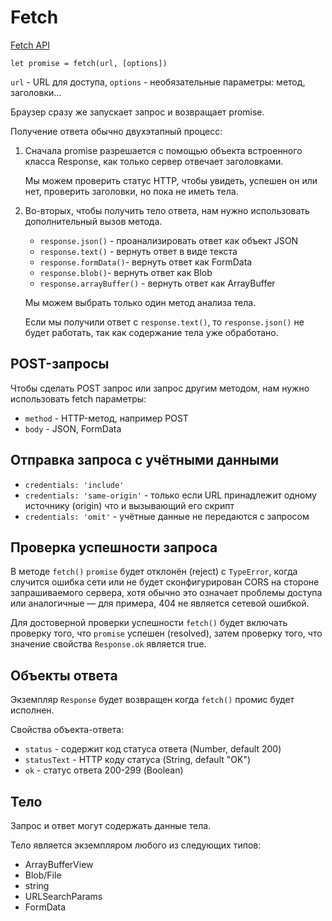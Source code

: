 # Fetch

[Fetch API](https://github.github.io/fetch/)

`let promise = fetch(url, [options])`

`url` - URL для доступа, 
`options` - необязательные параметры: метод, заголовки...

Браузер сразу же запускает запрос и возвращает promise.

Получение ответа обычно двухэтапный процесс:

1. Сначала promise разрешается с помощью объекта встроенного класса Response, как только сервер отвечает заголовками.

    Мы можем проверить статус HTTP, чтобы увидеть, успешен он или нет, проверить заголовки, но пока не иметь тела.

2. Во-вторых, чтобы получить тело ответа, нам нужно использовать дополнительный вызов метода.

    - `response.json()` - проанализировать ответ как объект JSON
    - `response.text()` - вернуть ответ в виде текста
    - `response.formData()`- вернуть ответ как FormData
    - `response.blob()`- вернуть ответ как Blob
    - `response.arrayBuffer()` - вернуть ответ как ArrayBuffer

    Мы можем выбрать только один метод анализа тела.

    Если мы получили ответ с `response.text()`, то `response.json()` не будет работать, так как содержание тела уже обработано.

## POST-запросы

Чтобы сделать POST запрос или запрос другим методом, нам нужно использовать fetch параметры:

- `method` - HTTP-метод, например POST
- `body` - JSON, FormData

## Отправка запроса с учётными данными

- `credentials: 'include'`  
- `credentials: 'same-origin'` - только если URL принадлежит одному источнику (origin) что и вызывающий его скрипт
- `credentials: 'omit'` - учётные данные не передаются с запросом


## Проверка успешности запроса

В методе `fetch()` `promise` будет отклонён (reject) с `TypeError`, когда случится ошибка сети или не будет сконфигурирован CORS на стороне запрашиваемого сервера, хотя обычно это означает проблемы доступа или аналогичные — для примера, 404 не является сетевой ошибкой. 

Для достоверной проверки успешности `fetch()` будет включать проверку того, что `promise` успешен (resolved), затем проверку того, что  значение свойства `Response.ok` является true.

## Объекты ответа

Экземпляр `Response` будет возвращен когда `fetch()` промис будет исполнен.

Свойства объекта-ответа: 

- `status` - содержит код статуса ответа (Number, default 200) 
- `statusText` - HTTP коду статуса (String, default "OK")
- `ok` - статус ответа 200-299 (Boolean)

## Тело

Запрос и ответ могут содержать данные тела. 

Тело является экземпляром любого из следующих типов:

- ArrayBufferView
- Blob/File
- string
- URLSearchParams
- FormData
